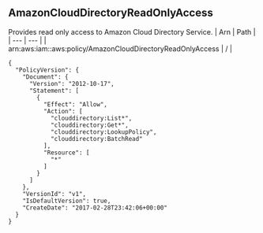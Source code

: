 
## AmazonCloudDirectoryReadOnlyAccess
Provides read only access to Amazon Cloud Directory Service. 
| Arn | Path |
| --- | --- |
| arn:aws:iam::aws:policy/AmazonCloudDirectoryReadOnlyAccess | / |
```
{
  "PolicyVersion": {
    "Document": {
      "Version": "2012-10-17",
      "Statement": [
        {
          "Effect": "Allow",
          "Action": [
            "clouddirectory:List*",
            "clouddirectory:Get*",
            "clouddirectory:LookupPolicy",
            "clouddirectory:BatchRead"
          ],
          "Resource": [
            "*"
          ]
        }
      ]
    },
    "VersionId": "v1",
    "IsDefaultVersion": true,
    "CreateDate": "2017-02-28T23:42:06+00:00"
  }
}
```
